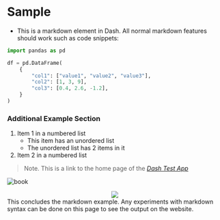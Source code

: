 # Sample

- This is a markdown element in Dash. All normal markdown features should work
  such as code snippets:

```python
import pandas as pd

df = pd.DataFrame(
    {
        "col1": ["value1", "value2", "value3"],
        "col2": [1, 3, 9],
        "col3": [0.4, 2.6, -1.2],
    }
)
```

### Additional Example Section
1. Item 1 in a numbered list
    - This item has an unordered list
    - The unordered list has 2 items in it
1. Item 2 in a numbered list


> Note. This is a link to the home page of the [*Dash Test App*](/)

![book](/assets/images/PyBer_summary.svg)

<div align="center">
    <img
        src="/assets/images/PyBer_summary.svg"
    />
</div>
This concludes the markdown example. Any experiments with markdown syntax can be
done on this page to see the output on the website.
